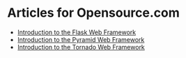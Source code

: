 # Articles for Opensource.com

- [Introduction to the Flask Web Framework](./todo_flask_framework.md)
- [Introduction to the Pyramid Web Framework](./todo_pyramid_framework.md)
- [Introduction to the Tornado Web Framework](./todo_tornado_framework.md)
